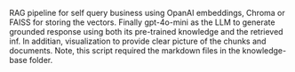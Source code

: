 RAG pipeline for self query business using OpanAI embeddings, Chroma or FAISS for storing the vectors.
Finally gpt-4o-mini as the LLM to generate grounded response using both its pre-trained knowledge and the retrieved inf.
In additian, visualization to provide clear picture of the chunks and documents.
Note, this script required the markdown files in the knowledge-base folder.
